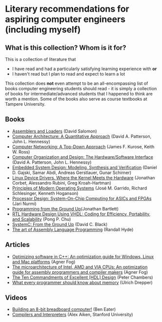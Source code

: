 # Literary recommendations for aspiring computer engineers (including myself)

## What is this collection? Whom is it for?

This is a collection of literature that
- I have read and had a particularly satisfying learning experience with **or**
- I haven't read but I plan to read and expect to learn a lot

This collection does **not** even attempt to be an all-encompassing list of books computer engineering students should read - it is simply a collection of books for intermediate/advanced students that I happened to think are worth a mention. Some of the books also serve as course textbooks at Tampere University.

## Books

- [Assemblers and Loaders](http://www.davidsalomon.name/assem.advertis/AssemAd.html) (David Salomon)
- [Computer Architecture: A Quantitative Approach](https://www.amazon.com/Computer-Architecture-Quantitative-Approach-Kaufmann/dp/0128119055) (David A. Patterson, John L. Hennessy)
- [Computer Networking: A Top-Down Approach](https://www.amazon.com/Computer-Networking-Top-Down-Approach-6th/dp/0132856204) (James F. Kurose, Keith W. Ross)
- [Computer Organization and Design: The Hardware/Software Interface](https://www.amazon.com/Computer-Organization-Design-MIPS-Architecture/dp/0124077269) (David A. Patterson, John L. Hennessy)
- [Embedded System Design: Modeling, Synthesis and Verification](https://www.amazon.com/Embedded-System-Design-Synthesis-Verification/dp/1441905030) (Daniel D. Gajski, Samar Abdi, Andreas Gerstlauer, Gunar Schirner)
- [Linux Device Drivers. Where the Kernel Meets the Hardware](https://lwn.net/Kernel/LDD3/) (Jonathan Corbet, Alessandro Rubini, Greg Kroah-Hartman)
- [Principles of Modern Operating Systems](https://www.amazon.com/Principles-Modern-Operating-Systems-Garrido/dp/1449626343) (José M. Garrido, Richard Schlesinger, Kenneth Hoganson)
- [Processor Design: System-On-Chip Computing for ASICs and FPGAs](https://www.amazon.com/Processor-Design-System-Chip-Computing/dp/1402055293) (Jari Nurmi)
- [Programming from the Ground Up](amazon.com/Programming-Ground-Up-Jonathan-Bartlett/dp/1616100648)(Jonathan Bartlett)
- [RTL Hardware Design Using VHDL: Coding for Efficiency, Portability, and Scalability](https://www.amazon.com/RTL-Hardware-Design-Using-VHDL/dp/0471720925) (Pong P. Chu)
- [SystemC: From the Ground Up](https://www.amazon.com/SystemC-Ground-David-C-Black/dp/8181288432) (David C. Black)
- [The art of Assembly Language Programming](http://www.plantation-productions.com/Webster/www.artofasm.com/index.html) (Randall Hyde)

## Articles

- [Optimizing software in C++: An optimization guide for Windows, Linux and Mac platforms](https://agner.org/optimize/#manuals) (Agner Fog)
- [The microarchitecture of Intel, AMD and VIA CPUs: An optimization guide for assembly programmers and compiler makers](https://agner.org/optimize/#manuals) (Agner Fog)
- [The Ten Commandments of Excellent [HDL] Design](http://www.mrc.uidaho.edu/mrc/people/jff/vhdl_info/Ten_Commandments_2P.pdf) (Peter Chambers)
- [What every programmer should know about memory](https://lwn.net/Articles/250967/) (Ulrich Drepper)

## Videos

- [Building an 8-bit breadboard computer!](https://www.youtube.com/playlist?list=PLowKtXNTBypGqImE405J2565dvjafglHU) (Ben Eater)
- [Compilers and Interpreters](https://bit.ly/2ZLaRRA) (Alex Aiken, Stanford University)
